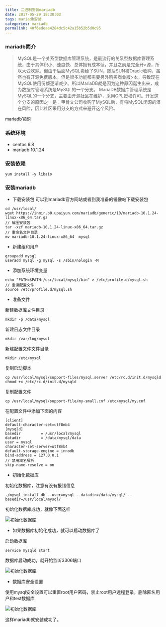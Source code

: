 ```yaml
---
title: 二进制安装mariadb
date: 2017-05-29 18:30:03
tags: mariadb安装
categories: mariadb
permalink: 40f6edeae4284dc5c42a15b52b5d0c95
---
```

### mariadb简介
>MySQL是一个关系型数据库管理系统，是最流行的关系型数据库管理系统，由于其体积小、速度快、总体拥有成本低，并且之前是完全开>源，所以大受欢迎。但由于后面MySQL卖给了SUN，随后SUN被Oracle收购，虽然也有开源免费版本，但是很多功能都需要另外购买商业版>本，导致现在MySQL使用份额逐渐减少。所以MariaDB就是因为这种原因诞生出来，成为数据库管理系统是MySQL的一个分支。
MariaDB数据库管理系统是MySQL的一个分支，主要由开源社区在维护，采用GPL授权许可。开发这个分支的原因之一是：甲骨文公司收购了MySQL后，有将MySQL闭源的潜在风险，因此社区采用分支的方式来避开这个风险。

<!--more-->

[mariadb官网](https://mariadb.org/)

### 系统环境

+ centos 6.8
+ mariadb 10.1.24

### 安装依赖
```
yum install -y libaio
```
### 安装mariadb

+ 下载安装包
可以到mariadb官方网站或者到我准备的镜像站下载安装包

```
cd /usr/local/
wget https://inmir.b0.upaiyun.com/mariadb/generic/10/mariadb-10.1.24-linux-x86_64.tar.gz
// 解压安装包
tar -xzf mariadb-10.1.24-linux-x86_64.tar.gz
// 重命名文件目录
mv mariadb-10.1.24-linux-x86_64  mysql
```

+ 新建组和用户

```
groupadd mysql
useradd mysql -g mysql -s /sbin/nologin -M
```

+ 添加系统环境变量

```
echo "PATH=$PATH:/usr/local/mysql/bin" > /etc/profile.d/mysql.sh
// 重读配置文件
source /etc/profile.d/mysql.sh
```

+ 准备文件

新建数据库文件目录
```
mkdir -p /data/mysql
```
新建日志文件目录
```
mkdir /var/log/mysql
```
新建配置文件文件目录
```
mkdir /etc/mysql
```
复制启动脚本
```
cp /usr/local/mysql/support-files/mysql.server /etc/rc.d/init.d/mysqld
chmod +x /etc/rc.d/init.d/mysqld
```
复制配置文件
```
cp /usr/local/mysql/support-file/my-small.cnf /etc/mysql/my.cnf
```
在配置文件中添加下面的内容
```
[client]
default-character-set=utf8mb4
[mysqld]
basedir         = /usr/local/mysql
datadir         = /data/mysql/data
user = mysql
character-set-server=utf8mb4
default-storage-engine = innodb
bind-address = 127.0.0.1
// 禁用域名解析
skip-name-resolve = on
```

+ 初始化数据库

初始化数据库，注意有没有报错信息
```
./mysql_install_db --user=mysql --datadir=/data/mysql/ --basedir=/usr/local/mysql/
```
初始化数据库成功，就像下面这样

![初始化数据库](https://hysgsta.b0.upaiyun.com/img/2017/6/12/1.JPG!img)

+ 如果数据库初始化成功，就可以启动数据库了

启动数据库
```
service mysqld start
```
数据库启动成功，就开始监听3306端口

![初始化数据库](https://hysgsta.b0.upaiyun.com/img/2017/6/12/2.JPG!img)

+ 数据库安全设置

使用mysql安全设置可以重置root用户密码，禁止root用户远程登录，删除匿名用户和test数据库

![初始化数据库](https://hysgsta.b0.upaiyun.com/img/2017/6/12/3.JPG!img)

 这样mariadb就安装成功了。
